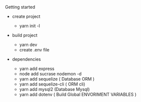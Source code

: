 Getting started 

* create project
    * yarn init -l 


* build project
    * yarn dev
    * create .env file

* dependencies
    * yarn  add express
    * node add sucrase nodemon -d
    * yarn add sequelize ( Database ORM )
    * yarn add sequelize-cli ( ORM cli)
    * yarn add mysql2 (Database Mysql)
    * yarn add dotenv ( Build Global ENVORIMENT VARIABLES )